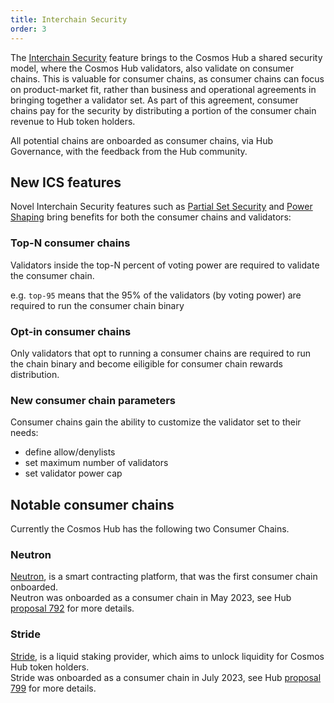 ```yaml
---
title: Interchain Security
order: 3
---
```


The [Interchain Security](https://cosmos.github.io/interchain-security/) feature brings to the Cosmos Hub a shared security model, where the Cosmos Hub validators, also validate on consumer chains. This is valuable for consumer chains, as consumer chains can focus on product-market fit, rather than business and operational agreements in bringing together a validator set. As part of this agreement, consumer chains pay for the security by distributing a portion of the consumer chain revenue to Hub token holders.

All potential chains are onboarded as consumer chains, via Hub Governance, with the feedback from the Hub community.

## New ICS features

Novel Interchain Security features such as [Partial Set Security](https://cosmos.github.io/interchain-security/features/partial-set-security) and [Power Shaping](https://cosmos.github.io/interchain-security/features/power-shaping) bring benefits for both the consumer chains and validators:

### Top-N consumer chains
Validators inside the top-N percent of voting power are required to validate the consumer chain.

e.g. `top-95` means that the 95% of the validators (by voting power) are required to run the consumer chain binary

### Opt-in consumer chains
Only validators that opt to running a consumer chains are required to run the chain binary and become eiligible for consumer chain rewards distribution.

### New consumer chain parameters

Consumer chains gain the ability to customize the validator set to their needs:
* define allow/denylists
* set maximum number of validators
* set validator power cap


## Notable consumer chains

Currently the Cosmos Hub has the following two Consumer Chains.

### Neutron

[Neutron](https://neutron.org/), is a smart contracting platform, that was the first consumer chain onboarded.  
Neutron was onboarded as a consumer chain in May 2023, see Hub [proposal 792](https://www.mintscan.io/cosmos/proposals/792) for more details.

### Stride

[Stride](https://www.stride.zone/), is a liquid staking provider, which aims to unlock liquidity for Cosmos Hub token holders.  
Stride was onboarded as a consumer chain in July 2023, see Hub [proposal 799](https://www.mintscan.io/cosmos/proposals/799) for more details.
